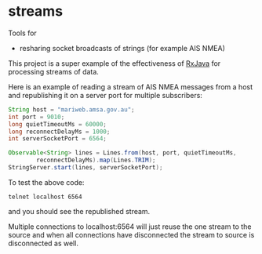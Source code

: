 streams
=============

Tools for 
* resharing socket broadcasts of strings (for example AIS NMEA)

This project is a super example of the effectiveness of [RxJava](https://github.com/ReactiveX/RxJava) for processing streams of data.

Here is an example of reading a stream of AIS NMEA messages from a host and republishing it on a server port for multiple subscribers:

```java
String host = "mariweb.amsa.gov.au";
int port = 9010;
long quietTimeoutMs = 60000;
long reconnectDelayMs = 1000;
int serverSocketPort = 6564;

Observable<String> lines = Lines.from(host, port, quietTimeoutMs,
		reconnectDelayMs).map(Lines.TRIM);
StringServer.start(lines, serverSocketPort);
```

To test the above code:

```telnet localhost 6564```

and you should see the republished stream.

Multiple connections to localhost:6564 will just reuse the one stream to the source and 
when all connections have disconnected the stream to source is disconnected as well.